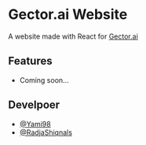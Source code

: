 # Gector.ai Website

A website made with React for [Gector.ai](https://github.com/NeutralSen/Gector.ai)

## Features

- Coming soon...

## Develpoer

- [@Yami98](https://github.com/Yami98)
- [@RadjaShiqnals](https://github.com/RadjaShiqnals)

